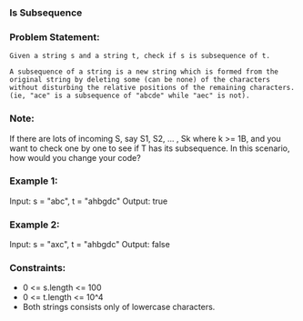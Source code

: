 ### Is Subsequence

### Problem Statement: 
    Given a string s and a string t, check if s is subsequence of t.

    A subsequence of a string is a new string which is formed from the original string by deleting some (can be none) of the characters without disturbing the relative positions of the remaining characters. (ie, "ace" is a subsequence of "abcde" while "aec" is not).

### Note:
If there are lots of incoming S, say S1, S2, ... , Sk where k >= 1B, and you want to check one by one to see if T has its subsequence. In this scenario, how would you change your code?


### Example 1:
Input: s = "abc", t = "ahbgdc"
Output: true

### Example 2:
Input: s = "axc", t = "ahbgdc"
Output: false
 

### Constraints:
- 0 <= s.length <= 100
- 0 <= t.length <= 10^4
- Both strings consists only of lowercase characters.